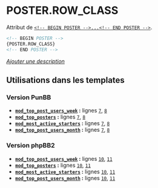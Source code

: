 # POSTER.ROW_CLASS


Attribut de [`<!-- BEGIN POSTER -->...<!-- END POSTER -->`](POSTER.md#readme).

```html
<!-- BEGIN POSTER -->
{POSTER.ROW_CLASS}
<!-- END POSTER -->
```

[*Ajouter une description*](https://fa-tvars.appspot.com/var/POSTER.ROW_CLASS)

## Utilisations dans les templates

### Version PunBB
* __[`mod_top_post_users_week`](../tpl/var/punbb/mod_top_post_users_week.md#readme) :__ lignes [`7`](../tpl/src/punbb/mod_top_post_users_week.tpl#L7), [`8`](../tpl/src/punbb/mod_top_post_users_week.tpl#L8)
* __[`mod_top_posters`](../tpl/var/punbb/mod_top_posters.md#readme) :__ lignes [`7`](../tpl/src/punbb/mod_top_posters.tpl#L7), [`8`](../tpl/src/punbb/mod_top_posters.tpl#L8)
* __[`mod_most_active_starters`](../tpl/var/punbb/mod_most_active_starters.md#readme) :__ lignes [`7`](../tpl/src/punbb/mod_most_active_starters.tpl#L7), [`8`](../tpl/src/punbb/mod_most_active_starters.tpl#L8)
* __[`mod_top_post_users_month`](../tpl/var/punbb/mod_top_post_users_month.md#readme) :__ lignes [`7`](../tpl/src/punbb/mod_top_post_users_month.tpl#L7), [`8`](../tpl/src/punbb/mod_top_post_users_month.tpl#L8)

### Version phpBB2
* __[`mod_top_post_users_week`](../tpl/var/subsilver/mod_top_post_users_week.md#readme) :__ lignes [`10`](../tpl/src/subsilver/mod_top_post_users_week.tpl#L10), [`11`](../tpl/src/subsilver/mod_top_post_users_week.tpl#L11)
* __[`mod_top_posters`](../tpl/var/subsilver/mod_top_posters.md#readme) :__ lignes [`10`](../tpl/src/subsilver/mod_top_posters.tpl#L10), [`11`](../tpl/src/subsilver/mod_top_posters.tpl#L11)
* __[`mod_most_active_starters`](../tpl/var/subsilver/mod_most_active_starters.md#readme) :__ lignes [`10`](../tpl/src/subsilver/mod_most_active_starters.tpl#L10), [`11`](../tpl/src/subsilver/mod_most_active_starters.tpl#L11)
* __[`mod_top_post_users_month`](../tpl/var/subsilver/mod_top_post_users_month.md#readme) :__ lignes [`10`](../tpl/src/subsilver/mod_top_post_users_month.tpl#L10), [`11`](../tpl/src/subsilver/mod_top_post_users_month.tpl#L11)